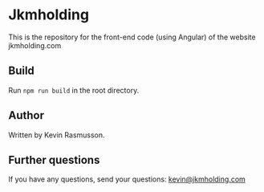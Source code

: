 # Jkmholding

This is the repository for the front-end code (using Angular) of the website jkmholding.com

## Build

Run `npm run build` in the root directory.

## Author

Written by Kevin Rasmusson.

## Further questions

If you have any questions, send your questions: kevin@jkmholding.com

